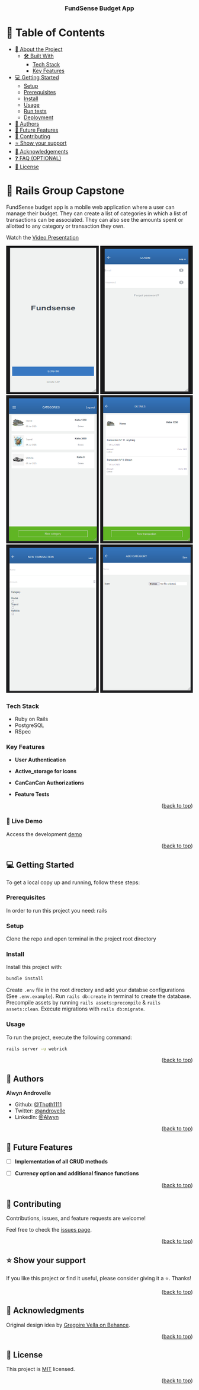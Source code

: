 <a name="readme-top"></a>

<div align="center">
<h3><b>FundSense Budget App</b></h3>
</div>

# 📗 Table of Contents

- [📖 About the Project](#about-project)
  - [🛠 Built With](#built-with)
    - [Tech Stack](#tech-stack)
    - [Key Features](#key-features)
  <!-- - [🚀 Live Demo](#live-demo) -->
- [💻 Getting Started](#getting-started)
  - [Setup](#setup)
  - [Prerequisites](#prerequisites)
  - [Install](#install)
  - [Usage](#usage)
  - [Run tests](#run-tests)
  - [Deployment](#triangular_flag_on_post-deployment)
- [👥 Authors](#authors)
- [🔭 Future Features](#future-features)
- [🤝 Contributing](#contributing)
- [⭐️ Show your support](#support)
- [🙏 Acknowledgements](#acknowledgements)
- [❓ FAQ (OPTIONAL)](#faq)
- [📝 License](#license)

# 📖 Rails Group Capstone <a name="about-project"></a>

FundSense budget app is a mobile web application where a user can manage their budget. They can create a list of categories in which a list of transactions can be associated. They can also see the amounts spent or allotted to any category or transaction they own. 

Watch the [Video Presentation](https://www.loom.com/share/4198572db7fe4ee4afe6cd4c90c4df00)

<img src="/app/assets/images/screenshot88.png" alt="splash_screen" style="height: 400px; width: 250px"/>
<img src="/app/assets/images/screenshot89.png" alt="log_in_page" style="height: 400px; width: 250px"/>
<img src="/app/assets/images/screenshot90.png" alt="home_page" style="height: 400px; width: 250px"/>
<img src="/app/assets/images/screenshot91.png" alt="transactions_page" style="height: 400px; width: 250px"/>
<img src="/app/assets/images/screenshot92.png" alt="new_transaction_page" style="height: 400px; width: 250px"/>
<img src="/app/assets/images/screenshot93.png" alt="new_category_page" style="height: 400px; width: 250px"/>


### Tech Stack <a name="tech-stack"></a>

- Ruby on Rails
- PostgreSQL
- RSpec

### Key Features <a name="key-features"></a>

- **User Authentication**

- **Active_storage for icons**

- **CanCanCan Authorizations**

- **Feature Tests**

<p align="right">(<a href="#readme-top">back to top</a>)</p>

### 🚀 Live Demo
Access the development [demo](https://fundsense-budget-app.onrender.com)

<p align="right">(<a href="#readme-top">back to top</a>)</p>

## 💻 Getting Started <a name="getting-started"></a>

To get a local copy up and running, follow these steps:

### Prerequisites

In order to run this project you need: rails

### Setup

Clone the repo and open terminal in the project root directory

### Install

Install this project with:

```sh
bundle install
```

Create `.env` file in the root directory and add your databse configurations (See `.env.example`).
Run `rails db:create` in terminal to create the database.
Precompile assets by running `rails assets:precompile` & `rails assets:clean`.
Execute migrations with `rails db:migrate`.


### Usage

To run the project, execute the following command:

```sh
rails server -u webrick
```

<p align="right">(<a href="#readme-top">back to top</a>)</p>

## 👥 Authors <a name="authors"></a>

**Alwyn Androvelle**

- Github: [@Thoth1111](https://github.com/Thoth1111)
- Twitter: [@androvelle](https://twitter.com/androvelle)
- LinkedIn: [@Alwyn](https://linkedin.com/in/alwyn-androvelle-simiyu)

<p align="right">(<a href="#readme-top">back to top</a>)</p>

## 🔭 Future Features <a name="future-features"></a>

- [ ] **Implementation of all CRUD methods**

- [ ] **Currency option and additional finance functions**

<p align="right">(<a href="#readme-top">back to top</a>)</p>

## 🤝 Contributing <a name="contributing"></a>

Contributions, issues, and feature requests are welcome!

Feel free to check the [issues page](https://github.com/Thoth1111/Fundsense-budget-App/issues).

<p align="right">(<a href="#readme-top">back to top</a>)</p>

## ⭐️ Show your support <a name="support"></a>

If you like this project or find it useful, please consider giving it a ⭐️. Thanks!

<p align="right">(<a href="#readme-top">back to top</a>)</p>

## 🙏 Acknowledgments <a name="acknowledgements"></a>

Original design idea by [Gregoire Vella on Behance](https://www.behance.net/gregoirevella).


<p align="right">(<a href="#readme-top">back to top</a>)</p>

## 📝 License <a name="license"></a>

This project is [MIT](https://github.com/Thoth1111/Fundsense-budget-App/blob/development/LICENSE) licensed.

<p align="right">(<a href="#readme-top">back to top</a>)</p>
